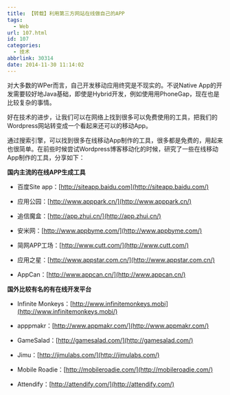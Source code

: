 ```yaml
---
title: 【转载】利用第三方网站在线做自己的APP
tags:
  - Web
url: 107.html
id: 107
categories:
  - 技术
abbrlink: 30314
date: 2014-11-30 11:14:02
---
```


对大多数的WPer而言，自己开发移动应用终究是不现实的。不说Native App的开发需要较好地Java基础，即使是Hybrid开发，例如使用用PhoneGap，现在也是比较复杂的事情。

好在技术的进步，让我们可以在网络上找到很多可以免费使用的工具，把我们的Wordpress网站转变成一个看起来还可以的移动App。

通过搜索引擎，可以找到很多在线移动App制作的工具，很多都是免费的，用起来也很简单。在前些时候尝试Wordpress博客移动化的时候，研究了一些在线移动App制作的工具，分享如下：

  

  

**国内主流的在线APP生成工具**

  

  

*   百度Site app：[http://siteapp.baidu.com](http://siteapp.baidu.com/)
    
*   应用公园：[http://www.apppark.cn/](http://www.apppark.cn/)
    
*   追信魔盒：[http://app.zhui.cn/](http://app.zhui.cn/)
    
*   安米网：[http://www.appbyme.com/](http://www.appbyme.com/)
    
*   简网APP工场：[http://www.cutt.com/](http://www.cutt.com/)
    
*   应用之星：[http://www.appstar.com.cn/](http://www.appstar.com.cn/)
    
*   AppCan：[http://www.appcan.cn/](http://www.appcan.cn/)
    

  

  

**国外比较有名的有在线开发平台**

  

  

*   Infinite Monkeys：[http://www.infinitemonkeys.mobi](http://www.infinitemonkeys.mobi/)
    
*   apppmakr：[http://www.appmakr.com/](http://www.appmakr.com/)
    
*   GameSalad：[http://gamesalad.com/](http://gamesalad.com/)
    
*   Jimu：[http://jimulabs.com/](http://jimulabs.com/)
    
*   Mobile Roadie：[http://mobileroadie.com/](http://mobileroadie.com/)
    
*   Attendify：[http://attendify.com/](http://attendify.com/)